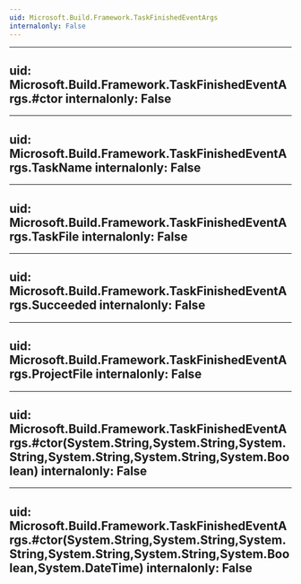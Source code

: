 ```yaml
---
uid: Microsoft.Build.Framework.TaskFinishedEventArgs
internalonly: False
---
```


---
uid: Microsoft.Build.Framework.TaskFinishedEventArgs.#ctor
internalonly: False
---

---
uid: Microsoft.Build.Framework.TaskFinishedEventArgs.TaskName
internalonly: False
---

---
uid: Microsoft.Build.Framework.TaskFinishedEventArgs.TaskFile
internalonly: False
---

---
uid: Microsoft.Build.Framework.TaskFinishedEventArgs.Succeeded
internalonly: False
---

---
uid: Microsoft.Build.Framework.TaskFinishedEventArgs.ProjectFile
internalonly: False
---

---
uid: Microsoft.Build.Framework.TaskFinishedEventArgs.#ctor(System.String,System.String,System.String,System.String,System.String,System.Boolean)
internalonly: False
---

---
uid: Microsoft.Build.Framework.TaskFinishedEventArgs.#ctor(System.String,System.String,System.String,System.String,System.String,System.Boolean,System.DateTime)
internalonly: False
---
